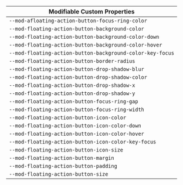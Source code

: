 | Modifiable Custom Properties |
| --- |
| `--mod-afloating-action-button-focus-ring-color` |
| `--mod-floating-action-button-background-color` |
| `--mod-floating-action-button-background-color-down` |
| `--mod-floating-action-button-background-color-hover` |
| `--mod-floating-action-button-background-color-key-focus` |
| `--mod-floating-action-button-border-radius` |
| `--mod-floating-action-button-drop-shadow-blur` |
| `--mod-floating-action-button-drop-shadow-color` |
| `--mod-floating-action-button-drop-shadow-x` |
| `--mod-floating-action-button-drop-shadow-y` |
| `--mod-floating-action-button-focus-ring-gap` |
| `--mod-floating-action-button-focus-ring-width` |
| `--mod-floating-action-button-icon-color` |
| `--mod-floating-action-button-icon-color-down` |
| `--mod-floating-action-button-icon-color-hover` |
| `--mod-floating-action-button-icon-color-key-focus` |
| `--mod-floating-action-button-icon-size` |
| `--mod-floating-action-button-margin` |
| `--mod-floating-action-button-padding` |
| `--mod-floating-action-button-size` |